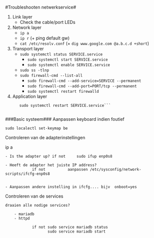 #Troubleshooten netwerkservice#



1. Link layer
    - Check the cable/port LEDs
2. Network layer
    - `ip a`
    - `ip r` (+ ping default gw)
    - `cat /etc/resolv.conf` (+ `dig www.google.com @a.b.c.d +short`)
3. Transport layer
    - `sudo systemctl status SERVICE.service`
        - `sudo systemctl start SERVICE.service`
        - `sudo systemctl enable SERVICE.service`
    - `sudo ss -tlnp`
    - `sudo firewall-cmd --list-all`
        - `sudo firewall-cmd --add-service=SERVICE --permanent`
        - `sudo firewall-cmd --add-port=PORT/tcp --permanent`
        - `sudo systemctl restart firewalld`
4. Application layer
     ```sudo journalctl -f -u SERVICE.service
     	sudo systemctl restart SERVICE.service```


###Basic systeem###
Aanpassen keyboard indien foutief
```
sudo localectl set-keymap be
```



Controleren van de adapterinstellingen

ip a

	- Is the adapter up? if not 	sudo ifup enp0s8
	
	- Heeft de adapter het juiste IP address? 
				if not			aanpassen /etc/sysconfig/network-scripts/ifcfg-enp0s8


	- Aanpassen andere instelling in ifcfg.... bijv  onboot=yes
	
	
	
	
Controleren van de services

	draaien alle nodige services?
	
		- mariadb
		- httpd
	
				if not sudo service mariadb status
					   sudo service mariadb start